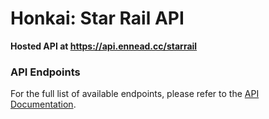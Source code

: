 # Honkai: Star Rail API

**Hosted API at https://api.ennead.cc/starrail**

### API Endpoints

For the full list of available endpoints, please refer to the [API Documentation](https://github.com/torikushiii/HonkaiStarRailAPI/tree/main/docs).
